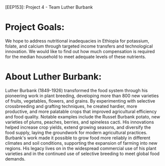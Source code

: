 [EEP153]: Project 4 - Team Luther Burbank

# Project Goals:

We hope to address nutritional inadequacies in Ethiopia for potassium, folate, and calcium through targeted income transfers and technological innovation. We would like to find out how much compensation is required for the median household to meet adequate levels of these nutrients.

# About Luther Burbank:

Luther Burbank (1849-1926) transformed the food system through his pioneering work in plant breeding, developing more than 800 new varieties of fruits, vegetables, flowers, and grains. By experimenting with selective crossbreeding and grafting techniques, he created hardier, more productive, and more palatable crops that improved agricultural efficiency and food quality. Notable examples include the Russet Burbank potato, new varieties of plums, peaches, berries, and spineless cacti. His innovations helped increase crop yields, extend growing seasons, and diversify the food supply, laying the groundwork for modern agricultural practices. Burbank's work made it possible to grow food more reliably in different climates and soil conditions, supporting the expansion of farming into new regions. His legacy lives on in the widespread commercial use of his plant varieties and in the continued use of selective breeding to meet global food demands.
